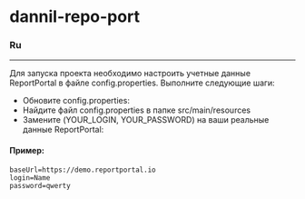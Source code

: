 # dannil-repo-port

### Ru  
***
Для запуска проекта необходимо настроить учетные данные ReportPortal в файле config.properties. Выполните следующие шаги:

- Обновите config.properties:
- Найдите файл config.properties в папке src/main/resources
- Замените (YOUR_LOGIN, YOUR_PASSWORD) на ваши реальные данные ReportPortal:

####  Пример:  
```
baseUrl=https://demo.reportportal.io
login=Name
password=qwerty  
```


